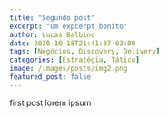 ```yaml
---
title: "Segundo post"
excerpt: "Um expcerpt bonito"
author: Lucas Balbino
date: 2020-10-18T21:41:37-03:00
tags: [Negócios, Discovery, Delivery]
categories: [Estratégia, Tático]
image: /images/posts/img2.png
featured_post: false
---
```

first post
lorem ipsum 